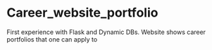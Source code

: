 # Career_website_portfolio
First experience with Flask and Dynamic DBs. Website shows career portfolios that one can apply to
